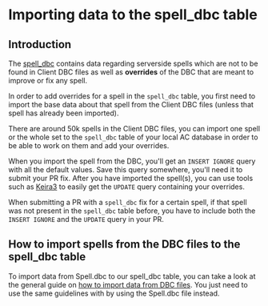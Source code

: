 # Importing data to the spell_dbc table

## Introduction

The [spell_dbc](spell_dbc.md) contains data regarding serverside spells which are not to be found in Client DBC files as well as **overrides** of the DBC that are meant to improve or fix any spell.

In order to add overrides for a spell in the `spell_dbc` table, you first need to import the base data about that spell from the Client DBC files (unless that spell has already been imported).

There are around 50k spells in the Client DBC files, you can import one spell or the whole set to the `spell_dbc` table of your local AC database in order to be able to work on them and add your overrides.

When you import the spell from the DBC, you'll get an `INSERT IGNORE` query with all the default values. Save this query somewhere, you'll need it to submit your PR fix.
After you have imported the spell(s), you can use tools such as [Keira3](https://www.azerothcore.org/Keira3/) to easily get the `UPDATE` query containing your overrides.

When submitting a PR with a `spell_dbc` fix for a certain spell, if that spell was not present in the `spell_dbc` table before, you have to include both the `INSERT IGNORE` and the `UPDATE` query in your PR.

## How to import spells from the DBC files to the spell_dbc table

To import data from Spell.dbc to our spell_dbc table, you can take a look at the general guide on [how to import data from DBC files](how-to-import-dbc-data-in-db.md).
You just need to use the same guidelines with by using the Spell.dbc file instead.

